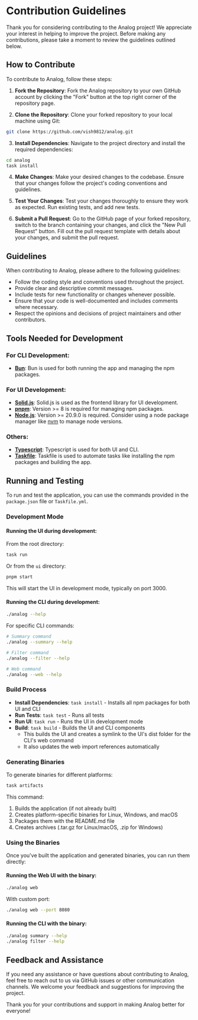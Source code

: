 # Contribution Guidelines

Thank you for considering contributing to the Analog project! We appreciate your interest in helping to improve the project. Before making any contributions, please take a moment to review the guidelines outlined below.

## How to Contribute

To contribute to Analog, follow these steps:

1. **Fork the Repository**: Fork the Analog repository to your own GitHub account by clicking the "Fork" button at the top right corner of the repository page.

2. **Clone the Repository**: Clone your forked repository to your local machine using Git:

```bash
git clone https://github.com/vish9812/analog.git
```

3. **Install Dependencies**: Navigate to the project directory and install the required dependencies:

```bash
cd analog
task install
```

4. **Make Changes**: Make your desired changes to the codebase. Ensure that your changes follow the project's coding conventions and guidelines.

5. **Test Your Changes**: Test your changes thoroughly to ensure they work as expected. Run existing tests, and add new tests.

6. **Submit a Pull Request**: Go to the GitHub page of your forked repository, switch to the branch containing your changes, and click the "New Pull Request" button. Fill out the pull request template with details about your changes, and submit the pull request.

## Guidelines

When contributing to Analog, please adhere to the following guidelines:

- Follow the coding style and conventions used throughout the project.
- Provide clear and descriptive commit messages.
- Include tests for new functionality or changes whenever possible.
- Ensure that your code is well-documented and includes comments where necessary.
- Respect the opinions and decisions of project maintainers and other contributors.

## Tools Needed for Development

### For CLI Development:

- **[Bun](https://bun.sh/)**: Bun is used for both running the app and managing the npm packages.

### For UI Development:

- **[Solid.js](https://www.solidjs.com/)**: Solid.js is used as the frontend library for UI development.
- **[pnpm](https://pnpm.io/)**: Version >= 8 is required for managing npm packages.
- **[Node.js](https://nodejs.org/en)**: Version >= 20.9.0 is required. Consider using a node package manager like [nvm](https://github.com/nvm-sh/nvm) to manage node versions.

### Others:

- **[Typescript](https://www.typescriptlang.org/)**: Typescript is used for both UI and CLI.
- **[Taskfile](https://taskfile.dev/)**: Taskfile is used to automate tasks like installing the npm packages and building the app.

## Running and Testing

To run and test the application, you can use the commands provided in the `package.json` file or `Taskfile.yml`.

### Development Mode

#### Running the UI during development:

From the root directory:

```bash
task run
```

Or from the `ui` directory:

```bash
pnpm start
```

This will start the UI in development mode, typically on port 3000.

#### Running the CLI during development:

```bash
./analog --help
```

For specific CLI commands:

```bash
# Summary command
./analog --summary --help

# Filter command
./analog --filter --help

# Web command
./analog --web --help
```

### Build Process

- **Install Dependencies**: `task install` - Installs all npm packages for both UI and CLI
- **Run Tests**: `task test` - Runs all tests
- **Run UI**: `task run` - Runs the UI in development mode
- **Build**: `task build` - Builds the UI and CLI components
  - This builds the UI and creates a symlink to the UI's dist folder for the CLI's web command
  - It also updates the web import references automatically

### Generating Binaries

To generate binaries for different platforms:

```bash
task artifacts
```

This command:

1. Builds the application (if not already built)
2. Creates platform-specific binaries for Linux, Windows, and macOS
3. Packages them with the README.md file
4. Creates archives (.tar.gz for Linux/macOS, .zip for Windows)

### Using the Binaries

Once you've built the application and generated binaries, you can run them directly:

#### Running the Web UI with the binary:

```bash
./analog web
```

With custom port:

```bash
./analog web --port 8080
```

#### Running the CLI with the binary:

```bash
./analog summary --help
./analog filter --help
```

## Feedback and Assistance

If you need any assistance or have questions about contributing to Analog, feel free to reach out to us via GitHub issues or other communication channels. We welcome your feedback and suggestions for improving the project.

Thank you for your contributions and support in making Analog better for everyone!
